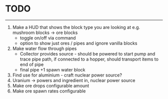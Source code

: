 # TODO

---

1. Make a HUD that shows the block type you are looking at e.g. mushroom blocks -> ore blocks
    - toggle on/off via command
    - option to show just ores / pipes and ignore vanilla blocks
2. Make water flow through pipes
    - Collector provides source - should be powered to start pump and trace pipe path, if connected to a hopper, should
      transport items to end of pipe
    - final pipe +1 spawn water block
3. Find use for aluminium - craft nuclear power source?
4. Uranium -> powers and ingredient in, nuclear power source
5. Make ore drops configurable amount
6. Make ore spawn rates configurable